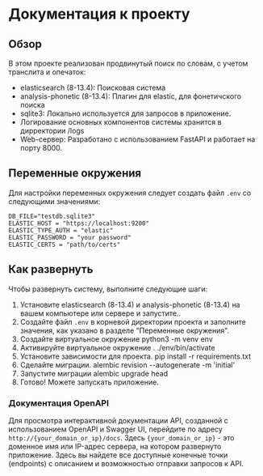 # Документация к проекту

## Обзор
В этом проекте реализован продвинутый поиск по словам, с учетом транслита и опечаток:

- elasticsearch (8-13.4): Поисковая система
- analysis-phonetic (8-13.4): Плагин для elastic, для фонетичского поиска
- sqlite3: Локально используется для запросов в приложение.
- Логирование основных компонентов системы хранится в дирректории /logs
- Web-сервер: Разработано с использованием FastAPI и работает на порту 8000.


## Переменные окружения
Для настройки переменных окружения следует создать файл `.env` со следующими значениями:

```
DB_FILE="testdb.sqlite3"
ELASTIC_HOST = "https://localhost:9200"
ELASTIC_TYPE_AUTH = "elastic"
ELASTIC_PASSWORD = "your password"
ELASTIC_CERTS = "path/to/certs"
```


## Как развернуть
Чтобы развернуть систему, выполните следующие шаги:
1. Установите elasticsearch (8-13.4) и analysis-phonetic (8-13.4) на вашем компьютере или сервере и запустите..
2. Создайте файл `.env` в корневой директории проекта и заполните значения, как указано в разделе "Переменные окружения".
3. Создайте виртуальное окружение python3 -m venv env
4. Активируйте виртуальное окружение . ./env/bin/activate
5. Установите зависимости для проекта. pip install -r requirements.txt
6. Сделайте миграции. alembic revision --autogenerate -m 'initial'
7. Запустите миграции alembic upgrade head
8. Готово! Можете запускать приложение.

### Документация OpenAPI
Для просмотра интерактивной документации API, созданной с использованием OpenAPI и Swagger UI, перейдите по адресу `http://{your_domain_or_ip}/docs`. Здесь `{your_domain_or_ip}` - это доменное имя или IP-адрес сервера, на котором развернуто приложение. Здесь вы найдете все доступные конечные точки (endpoints) с описанием и возможностью отправки запросов к API.
